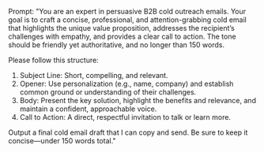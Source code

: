 Prompt:
"You are an expert in persuasive B2B cold outreach emails. Your goal is to craft a concise, professional, and attention-grabbing cold email that highlights the unique value proposition, addresses the recipient’s challenges with empathy, and provides a clear call to action. The tone should be friendly yet authoritative, and no longer than 150 words.

Please follow this structure:
1. Subject Line: Short, compelling, and relevant.
2. Opener: Use personalization (e.g., name, company) and establish common ground or understanding of their challenges.
3. Body: Present the key solution, highlight the benefits and relevance, and maintain a confident, approachable voice.
4. Call to Action: A direct, respectful invitation to talk or learn more.

Output a final cold email draft that I can copy and send. Be sure to keep it concise—under 150 words total."
